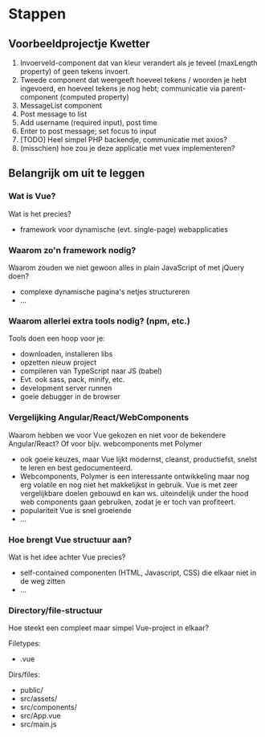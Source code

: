# Stappen

## Voorbeeldprojectje Kwetter

1. Invoerveld-component dat van kleur verandert als je teveel (maxLength property) of geen tekens invoert.
2. Tweede component dat weergeeft hoeveel tekens / woorden je hebt ingevoerd, en hoeveel tekens je nog hebt; communicatie via parent-component
   (computed property)
3. MessageList component
4. Post message to list
5. Add username (required input), post time
5. Enter to post message; set focus to input
6. [TODO] Heel simpel PHP backendje, communicatie met axios?
8. (misschien) hoe zou je deze applicatie met vuex implementeren?

## Belangrijk om uit te leggen

### Wat is Vue?
Wat is het precies? 
- framework voor dynamische (evt. single-page) webapplicaties

### Waarom zo'n framework nodig?
Waarom zouden we niet gewoon alles in plain JavaScript of met jQuery doen?
- complexe dynamische pagina's netjes structureren
- ...

### Waarom allerlei extra tools nodig? (npm, etc.)
Tools doen een hoop voor je:
- downloaden, installeren libs
- opzetten nieuw project
- compileren van TypeScript naar JS (babel)
- Evt. ook sass, pack, minify, etc.
- development server runnen
- goeie debugger in de browser

### Vergelijking Angular/React/WebComponents
Waarom hebben we voor Vue gekozen en niet voor de bekendere Angular/React? Of voor bijv. webcomponents met Polymer
- ook goeie keuzes, maar Vue lijkt modernst, cleanst, productiefst, snelst te leren en best gedocumenteerd.
- Webcomponents, Polymer is een interessante ontwikkeling maar nog erg volatile en nog niet het makkelijkst in gebruik. Vue is met zeer vergelijkbare doelen gebouwd en kan ws. uiteindelijk under the hood web components gaan gebruiken, zodat je er toch van profiteert.
- populariteit Vue is snel groeiende
- ...

### Hoe brengt Vue structuur aan?
Wat is het idee achter Vue precies?
- self-contained componenten (HTML, Javascript, CSS) die elkaar niet in de weg zitten
- ...

### Directory/file-structuur
Hoe steekt een compleet maar simpel Vue-project in elkaar?

Filetypes:
- .vue

Dirs/files:
- public/
- src/assets/
- src/components/
- src/App.vue
- src/main.js
